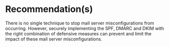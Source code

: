 # Recommendation(s)

There is no single technique to stop mail server misconfigurations from occurring. However, securely implementing the SPF, DMARC and DKIM with the right combination of defensive measures can prevent and limit the impact of these mail server misconfigurations.
